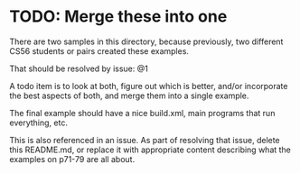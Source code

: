 # TODO: Merge these into one


There are two samples in this directory, because previously, two different CS56 students or pairs 
created these examples.

That should be resolved by issue: @1

A todo item is to look at both, figure out which is better, and/or incorporate the best aspects of both, and merge
them into a single example.

The final example should have a nice build.xml, main programs that run everything, etc.

This is also referenced in an issue.  As part of resolving that issue, delete this README.md, or replace it with
appropriate content describing what the examples on p71-79 are all about.
